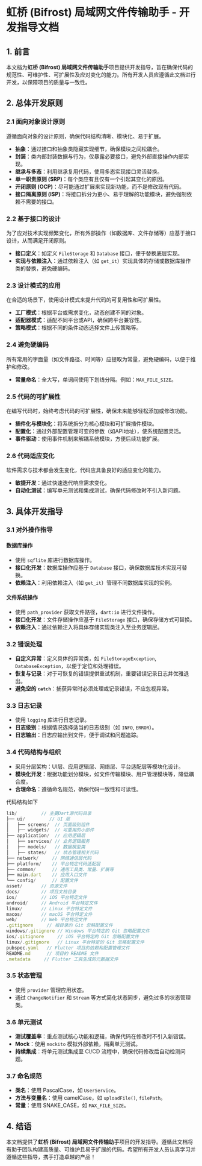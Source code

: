 # 虹桥 (Bifrost) 局域网文件传输助手 - 开发指导文档

## 1. 前言

本文档为**虹桥 (Bifrost) 局域网文件传输助手**项目提供开发指导，旨在确保代码的规范性、可维护性、可扩展性及应对变化的能力。所有开发人员应遵循此文档进行开发，以保障项目的质量与一致性。

## 2. 总体开发原则

### 2.1 面向对象设计原则

遵循面向对象的设计原则，确保代码结构清晰、模块化、易于扩展。

- **抽象**：通过接口和抽象类隐藏实现细节，确保模块之间松耦合。
- **封装**：类内部封装数据与行为，仅暴露必要接口，避免外部直接操作内部实现。
- **继承与多态**：利用继承复用代码，使用多态实现接口灵活替换。
- **单一职责原则 (SRP)**：每个类应有且仅有一个引起其变化的原因。
- **开闭原则 (OCP)**：尽可能通过扩展来实现新功能，而不是修改现有代码。
- **接口隔离原则 (ISP)**：将接口拆分为更小、易于理解的功能模块，避免强制依赖不需要的接口。

### 2.2 基于接口的设计

为了应对技术实现频繁变化，所有外部操作（如数据库、文件存储等）应基于接口设计，从而满足开闭原则。

- **接口定义**：如定义 `FileStorage` 和 `Database` 接口，便于替换底层实现。
- **实现与依赖注入**：通过依赖注入（如 `get_it`）实现具体的存储或数据库操作类的替换，避免硬编码。

### 2.3 设计模式的应用

在合适的场景下，使用设计模式来提升代码的可复用性和可扩展性。

- **工厂模式**：根据平台或需求变化，动态创建不同的对象。
- **适配器模式**：适配不同平台或API，确保跨平台兼容性。
- **策略模式**：根据不同的条件动态选择文件上传策略等。

### 2.4 避免硬编码

所有常用的字面量（如文件路径、时间等）应提取为常量，避免硬编码，以便于维护和修改。

- **常量命名**：全大写，单词间使用下划线分隔。例如：`MAX_FILE_SIZE`。

### 2.5 代码的可扩展性

在编写代码时，始终考虑代码的可扩展性，确保未来能够轻松添加或修改功能。

- **插件化与模块化**：将系统拆分为核心模块和可扩展插件模块。
- **配置化**：通过外部配置管理可变的参数（如API地址），使系统配置灵活。
- **事件驱动**：使用事件机制来解耦系统模块，方便后续功能扩展。

### 2.6 代码适应变化

软件需求与技术都会发生变化，代码应具备良好的适应变化的能力。

- **敏捷开发**：通过快速迭代响应需求变化。
- **自动化测试**：编写单元测试和集成测试，确保代码修改时不引入新问题。

## 3. 具体开发指导

### 3.1 对外操作指导

#### 数据库操作

- 使用 `sqflite` 库进行数据库操作。
- **接口化开发**：数据库操作应基于 `Database` 接口，确保数据库技术实现可替换。
- **依赖注入**：利用依赖注入（如 `get_it`）管理不同数据库实现的实例。

#### 文件系统操作

- 使用 `path_provider` 获取文件路径，`dart:io` 进行文件操作。
- **接口化开发**：文件存储操作应基于 `FileStorage` 接口，确保存储方式可替换。
- **依赖注入**：通过依赖注入将具体存储实现类注入至业务逻辑层。

### 3.2 错误处理

- **自定义异常**：定义具体的异常类，如 `FileStorageException`, `DatabaseException`，以便于定位和处理错误。
- **恢复与记录**：对于可恢复的错误提供重试机制，重要错误记录日志并优雅退出。
- **避免空的 `catch`**：捕获异常时必须处理或记录错误，不应忽视异常。

### 3.3 日志记录

- 使用 `logging` 库进行日志记录。
- **日志级别**：根据情况选择适当的日志级别（如 `INFO`, `ERROR`）。
- **日志输出**：日志应输出到文件，便于调试和问题追踪。

### 3.4 代码结构与组织

- 采用分层架构：UI层、应用逻辑层、网络层、平台适配层等模块化设计。
- **模块化开发**：根据功能划分模块，如文件传输模块、用户管理模块等，降低耦合度。
- **合理命名**：遵循命名规范，确保代码一致性和可读性。

代码结构如下
```ts
lib/         // 主要Dart源代码目录
├── ui/         // UI 层
│   ├── screens/  // 页面级别组件
│   ├── widgets/  // 可重用的小部件
├── application/  // 应用逻辑层
│   ├── services/ // 业务逻辑服务
│   ├── models/   // 数据模型类
│   ├── states/   // 状态管理相关代码
├── network/     // 网络通信层代码
├── platform/    // 平台特定代码适配层
├── common/      // 通用工具类、常量、扩展等
├── main.dart    // 应用入口文件
└── config/      // 配置文件
asset/       // 资源文件
docs/        // 项目文档目录
ios/         // iOS 平台特定文件
android/     // Android 平台特定文件
linux/       // Linux 平台特定文件
macos/       // macOS 平台特定文件
web/         // Web 平台特定文件
.gitignore     // 根目录的 Git 忽略配置文件
windows/.gitignore // Windows 平台特定的 Git 忽略配置文件
ios/.gitignore     // iOS 平台特定的 Git 忽略配置文件
linux/.gitignore   // Linux 平台特定的 Git 忽略配置文件
pubspec.yaml   // Flutter 项目的依赖和配置管理文件
README.md      // 项目的 README 文件
.metadata     // Flutter 工具生成的元数据文件
```

### 3.5 状态管理

- 使用 `provider` 管理应用状态。
- 通过 `ChangeNotifier` 和 `Stream` 等方式简化状态同步，避免过多的状态管理类。

### 3.6 单元测试

- **测试覆盖率**：重点测试核心功能和逻辑，确保代码在修改时不引入新错误。
- **Mock**：使用 `mockito` 模拟外部依赖，隔离单元测试。
- **持续集成**：将单元测试集成至 CI/CD 流程中，确保代码修改后自动检测问题。

### 3.7 命名规范

- **类名**：使用 PascalCase，如 `UserService`。
- **方法与变量名**：使用 camelCase，如 `uploadFile()`, `filePath`。
- **常量**：使用 SNAKE_CASE，如 `MAX_FILE_SIZE`。

## 4. 结语

本文档提供了**虹桥 (Bifrost) 局域网文件传输助手**项目的开发指导。遵循此文档将有助于团队构建高质量、可维护且易于扩展的代码。希望所有开发人员认真学习并遵循这些指导，携手打造卓越的产品！